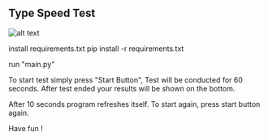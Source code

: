 <h2>Type Speed Test</h2>

![alt text](https://github.com/[username]/[reponame]/blob/[branch]/image.jpg?raw=true)

install requirements.txt
pip install -r requirements.txt

run "main.py"

To start test simply press "Start Button",
Test will be conducted for 60 seconds.
After test ended your results will be shown on the bottom.

After 10 seconds program refreshes itself. To start again,
press start button again.

Have fun !